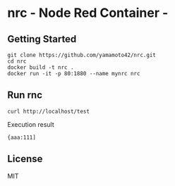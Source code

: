 # nrc - Node Red Container -

## Getting Started

```
git clone https://github.com/yamamoto42/nrc.git
cd nrc
docker build -t nrc .
docker run -it -p 80:1880 --name mynrc nrc
```

## Run rnc

```
curl http://localhost/test
```
Execution result
```
{aaa:111]
```

## License

MIT
